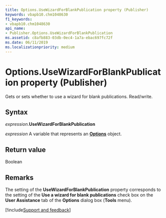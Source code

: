 ```yaml
---
title: Options.UseWizardForBlankPublication property (Publisher)
keywords: vbapb10.chm1048630
f1_keywords:
- vbapb10.chm1048630
api_name:
- Publisher.Options.UseWizardForBlankPublication
ms.assetid: c8afb883-03db-0ec4-1a7a-ebac697fc72f
ms.date: 06/11/2019
ms.localizationpriority: medium
---
```



# Options.UseWizardForBlankPublication property (Publisher)

Gets or sets whether to use a wizard for blank publications. Read/write.


## Syntax

_expression_.**UseWizardForBlankPublication**

_expression_ A variable that represents an **[Options](Publisher.Options.md)** object.


## Return value

Boolean


## Remarks

The setting of the **UseWizardForBlankPublication** property corresponds to the setting of the **Use a wizard for blank publications** check box on the **User Assistance** tab of the **Options** dialog box (**Tools** menu).


[!include[Support and feedback](~/includes/feedback-boilerplate.md)]
